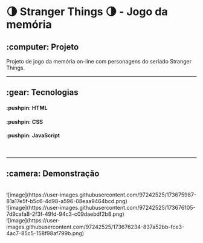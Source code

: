# 🌗 Stranger Things 🌗 - Jogo da memória
<h2> :computer: Projeto </h2>
 <p> Projeto de jogo da memória on-line com personagens do seriado Stranger Things. </p>
<hr>
<h2> :gear: Tecnologias </h2>
    <h4> :pushpin: HTML </h4>
    <h4> :pushpin: CSS </h4>
    <h4> :pushpin: JavaScript </h4>
 <br>
<hr>
<h2> :camera: Demonstração </h2>
<br>
![image](https://user-images.githubusercontent.com/97242525/173675987-81a17e5f-b5c6-4d98-a596-08eaa9464bcd.png)
<br>
![image](https://user-images.githubusercontent.com/97242525/173676105-7d9cafa8-2f3f-49fd-94c3-c09daebdf2b8.png)
<br>
![image](https://user-images.githubusercontent.com/97242525/173676234-837a52bb-fce3-4ac7-85c5-158f98af799b.png)
